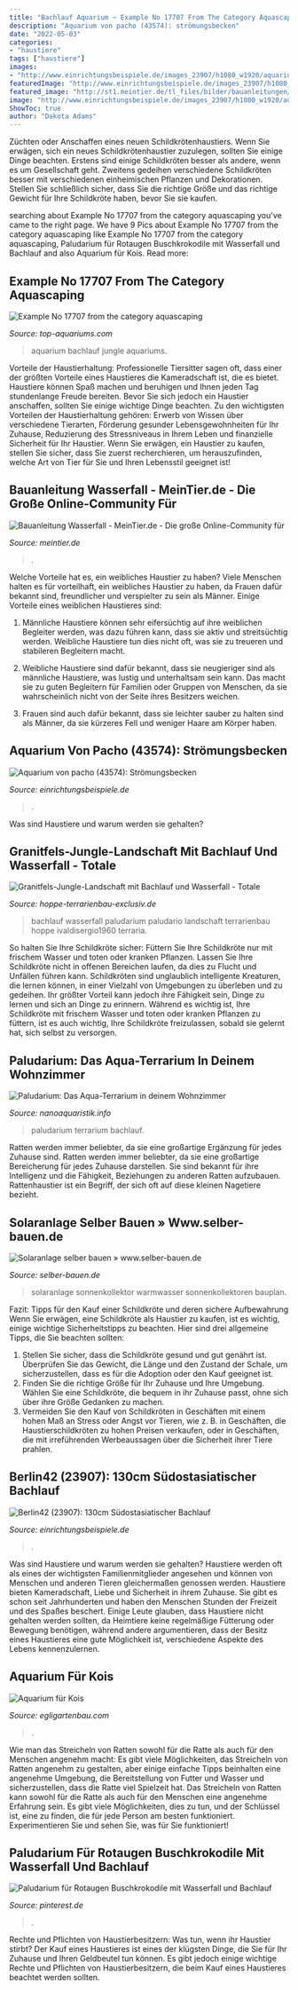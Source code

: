 ```yaml
---
title: "Bachlauf Aquarium ~ Example No 17707 From The Category Aquascaping"
description: "Aquarium von pacho (43574): strömungsbecken"
date: "2022-05-03"
categories:
- "haustiere"
tags: ["haustiere"]
images:
- "http://www.einrichtungsbeispiele.de/images_23907/h1080_w1920/aquarium-hauptansicht-von-130cm-suedostasiatischer-bachlauf__874107ee7724ca691abec0cdc24a156f.jpg"
featuredImage: "http://www.einrichtungsbeispiele.de/images_23907/h1080_w1920/aquarium-hauptansicht-von-130cm-suedostasiatischer-bachlauf__874107ee7724ca691abec0cdc24a156f.jpg"
featured_image: "http://st1.meintier.de/tl_files/bilder/bauanleitungen/wasserfall/bauanleitung_wasserfall_schritt_3_verputzen_1.jpg"
image: "http://www.einrichtungsbeispiele.de/images_23907/h1080_w1920/aquarium-hauptansicht-von-130cm-suedostasiatischer-bachlauf__874107ee7724ca691abec0cdc24a156f.jpg"
ShowToc: true
author: "Dakota Adams"
---
```



Züchten oder Anschaffen eines neuen Schildkrötenhaustiers.
Wenn Sie erwägen, sich ein neues Schildkrötenhaustier zuzulegen, sollten Sie einige Dinge beachten. Erstens sind einige Schildkröten besser als andere, wenn es um Gesellschaft geht. Zweitens gedeihen verschiedene Schildkröten besser mit verschiedenen einheimischen Pflanzen und Dekorationen. Stellen Sie schließlich sicher, dass Sie die richtige Größe und das richtige Gewicht für Ihre Schildkröte haben, bevor Sie sie kaufen.

	

		
searching about Example No 17707 from the category aquascaping you've came to the right page. We have 9 Pics about Example No 17707 from the category aquascaping like Example No 17707 from the category aquascaping, Paludarium für Rotaugen Buschkrokodile mit Wasserfall und Bachlauf and also Aquarium für Kois. Read more:
		
    
## Example No 17707 From The Category Aquascaping

<img loading=lazy src="http://www.top-aquariums.com/images_17707/h1024_w1024/aquarium-bachlauf-im-tiefsten-jungle--nur-noch-beispiel__0beea7373f299c4571fdac49c4cad488.jpg" onerror="this.onerror=null;this.src='https://tse3.mm.bing.net/th?id=OIP.djqNq_vO3hYa_6ecnaO-8AHaFj&amp;pid=15.1';" alt="Example No 17707 from the category aquascaping">

_Source: top-aquariums.com_

>aquarium bachlauf jungle aquariums. 

	

Vorteile der Haustierhaltung:
Professionelle Tiersitter sagen oft, dass einer der größten Vorteile eines Haustieres die Kameradschaft ist, die es bietet. Haustiere können Spaß machen und beruhigen und Ihnen jeden Tag stundenlange Freude bereiten. Bevor Sie sich jedoch ein Haustier anschaffen, sollten Sie einige wichtige Dinge beachten. Zu den wichtigsten Vorteilen der Haustierhaltung gehören: Erwerb von Wissen über verschiedene Tierarten, Förderung gesunder Lebensgewohnheiten für Ihr Zuhause, Reduzierung des Stressniveaus in Ihrem Leben und finanzielle Sicherheit für Ihr Haustier. Wenn Sie erwägen, ein Haustier zu kaufen, stellen Sie sicher, dass Sie zuerst recherchieren, um herauszufinden, welche Art von Tier für Sie und Ihren Lebensstil geeignet ist!

    
## Bauanleitung Wasserfall - MeinTier.de - Die Große Online-Community Für

<img loading=lazy src="http://st1.meintier.de/tl_files/bilder/bauanleitungen/wasserfall/bauanleitung_wasserfall_schritt_3_verputzen_1.jpg" onerror="this.onerror=null;this.src='https://tse2.mm.bing.net/th?id=OIP.YYjL1FoTmcevGOfChM-70AHaE8&amp;pid=15.1';" alt="Bauanleitung Wasserfall - MeinTier.de - Die große Online-Community für">

_Source: meintier.de_

>. 

	

Welche Vorteile hat es, ein weibliches Haustier zu haben?
Viele Menschen halten es für vorteilhaft, ein weibliches Haustier zu haben, da Frauen dafür bekannt sind, freundlicher und verspielter zu sein als Männer. Einige Vorteile eines weiblichen Haustieres sind:
1. Männliche Haustiere können sehr eifersüchtig auf ihre weiblichen Begleiter werden, was dazu führen kann, dass sie aktiv und streitsüchtig werden. Weibliche Haustiere tun dies nicht oft, was sie zu treueren und stabileren Begleitern macht.

2. Weibliche Haustiere sind dafür bekannt, dass sie neugieriger sind als männliche Haustiere, was lustig und unterhaltsam sein kann. Das macht sie zu guten Begleitern für Familien oder Gruppen von Menschen, da sie wahrscheinlich nicht von der Seite ihres Besitzers weichen.

3. Frauen sind auch dafür bekannt, dass sie leichter sauber zu halten sind als Männer, da sie kürzeres Fell und weniger Haare am Körper haben.

    
## Aquarium Von Pacho (43574): Strömungsbecken

<img loading=lazy src="https://www.einrichtungsbeispiele.de/images_43574/h1080_w1920/aquarium-hauptansicht-von-stroemungsbecken__f4529bbdce3621008b7646b2431fb0f6.jpg" onerror="this.onerror=null;this.src='https://tse1.mm.bing.net/th?id=OIP.1J3x7Gjw5fNgQ3icWZjZdgHaCf&amp;pid=15.1';" alt="Aquarium von pacho (43574): Strömungsbecken">

_Source: einrichtungsbeispiele.de_

>. 

	

Was sind Haustiere und warum werden sie gehalten?

    
## Granitfels-Jungle-Landschaft Mit Bachlauf Und Wasserfall - Totale

<img loading=lazy src="https://hoppe-terrarienbau-exclusiv.de/wp-content/uploads/2016/07/Totale1.jpg" onerror="this.onerror=null;this.src='https://tse1.mm.bing.net/th?id=OIP.pj3IUcOoOkQ0yu2YZpFStQHaE8&amp;pid=15.1';" alt="Granitfels-Jungle-Landschaft mit Bachlauf und Wasserfall - Totale">

_Source: hoppe-terrarienbau-exclusiv.de_

>bachlauf wasserfall paludarium paludario landschaft terrarienbau hoppe ivaldisergio1960 terraria. 

	

So halten Sie Ihre Schildkröte sicher: Füttern Sie Ihre Schildkröte nur mit frischem Wasser und toten oder kranken Pflanzen. Lassen Sie Ihre Schildkröte nicht in offenen Bereichen laufen, da dies zu Flucht und Unfällen führen kann.
Schildkröten sind unglaublich intelligente Kreaturen, die lernen können, in einer Vielzahl von Umgebungen zu überleben und zu gedeihen. Ihr größter Vorteil kann jedoch ihre Fähigkeit sein, Dinge zu lernen und sich an Dinge zu erinnern. Während es wichtig ist, Ihre Schildkröte mit frischem Wasser und toten oder kranken Pflanzen zu füttern, ist es auch wichtig, Ihre Schildkröte freizulassen, sobald sie gelernt hat, sich selbst zu versorgen.

    
## Paludarium: Das Aqua-Terrarium In Deinem Wohnzimmer

<img loading=lazy src="https://nanoaquaristik.info/wp-content/uploads/2021/01/paludarium4.jpg" onerror="this.onerror=null;this.src='https://tse3.mm.bing.net/th?id=OIP._Vfk1BgzLRnJ6vPPkNuNnQHaGr&amp;pid=15.1';" alt="Paludarium: Das Aqua-Terrarium in deinem Wohnzimmer">

_Source: nanoaquaristik.info_

>paludarium terrarium bachlauf. 

	

Ratten werden immer beliebter, da sie eine großartige Ergänzung für jedes Zuhause sind.
Ratten werden immer beliebter, da sie eine großartige Bereicherung für jedes Zuhause darstellen. Sie sind bekannt für ihre Intelligenz und die Fähigkeit, Beziehungen zu anderen Ratten aufzubauen. Rattenhaustier ist ein Begriff, der sich oft auf diese kleinen Nagetiere bezieht.

    
## Solaranlage Selber Bauen » Www.selber-bauen.de

<img loading=lazy src="https://www.selber-bauen.de/wp-content/uploads/305.jpg" onerror="this.onerror=null;this.src='https://tse2.mm.bing.net/th?id=OIP.FWJNJeMi8F5XBWpw8cy6QAHaC5&amp;pid=15.1';" alt="Solaranlage selber bauen » www.selber-bauen.de">

_Source: selber-bauen.de_

>solaranlage sonnenkollektor warmwasser sonnenkollektoren bauplan. 

	

Fazit: Tipps für den Kauf einer Schildkröte und deren sichere Aufbewahrung
Wenn Sie erwägen, eine Schildkröte als Haustier zu kaufen, ist es wichtig, einige wichtige Sicherheitstipps zu beachten. Hier sind drei allgemeine Tipps, die Sie beachten sollten:
1. Stellen Sie sicher, dass die Schildkröte gesund und gut genährt ist. Überprüfen Sie das Gewicht, die Länge und den Zustand der Schale, um sicherzustellen, dass es für die Adoption oder den Kauf geeignet ist.
2. Finden Sie die richtige Größe für Ihr Zuhause und Ihre Umgebung. Wählen Sie eine Schildkröte, die bequem in ihr Zuhause passt, ohne sich über ihre Größe Gedanken zu machen.
3. Vermeiden Sie den Kauf von Schildkröten in Geschäften mit einem hohen Maß an Stress oder Angst vor Tieren, wie z. B. in Geschäften, die Haustierschildkröten zu hohen Preisen verkaufen, oder in Geschäften, die mit irreführenden Werbeaussagen über die Sicherheit ihrer Tiere prahlen.

    
## Berlin42 (23907): 130cm Südostasiatischer Bachlauf

<img loading=lazy src="http://www.einrichtungsbeispiele.de/images_23907/h1080_w1920/aquarium-hauptansicht-von-130cm-suedostasiatischer-bachlauf__874107ee7724ca691abec0cdc24a156f.jpg" onerror="this.onerror=null;this.src='https://tse4.mm.bing.net/th?id=OIP.J-zb_4qw1Guynk-WstMsdwHaEK&amp;pid=15.1';" alt="Berlin42 (23907): 130cm Südostasiatischer Bachlauf">

_Source: einrichtungsbeispiele.de_

>. 

	

Was sind Haustiere und warum werden sie gehalten?
Haustiere werden oft als eines der wichtigsten Familienmitglieder angesehen und können von Menschen und anderen Tieren gleichermaßen genossen werden. Haustiere bieten Kameradschaft, Liebe und Sicherheit in ihrem Zuhause. Sie gibt es schon seit Jahrhunderten und haben den Menschen Stunden der Freizeit und des Spaßes beschert. Einige Leute glauben, dass Haustiere nicht gehalten werden sollten, da Heimtiere keine regelmäßige Fütterung oder Bewegung benötigen, während andere argumentieren, dass der Besitz eines Haustieres eine gute Möglichkeit ist, verschiedene Aspekte des Lebens kennenzulernen.

    
## Aquarium Für Kois

<img loading=lazy src="https://www.egligartenbau.com/cm_data/Aquarium-Koi-1014.jpg" onerror="this.onerror=null;this.src='https://tse4.mm.bing.net/th?id=OIP.It7azYDMMdzXXFdD_h2PaQHaE8&amp;pid=15.1';" alt="Aquarium für Kois">

_Source: egligartenbau.com_

>. 

	

Wie man das Streicheln von Ratten sowohl für die Ratte als auch für den Menschen angenehm macht: Es gibt viele Möglichkeiten, das Streicheln von Ratten angenehm zu gestalten, aber einige einfache Tipps beinhalten eine angenehme Umgebung, die Bereitstellung von Futter und Wasser und sicherzustellen, dass die Ratte viel Spielzeit hat.
Das Streicheln von Ratten kann sowohl für die Ratte als auch für den Menschen eine angenehme Erfahrung sein. Es gibt viele Möglichkeiten, dies zu tun, und der Schlüssel ist, eine zu finden, die für jede Person am besten funktioniert. Experimentieren Sie und sehen Sie, was für Sie funktioniert!

    
## Paludarium Für Rotaugen Buschkrokodile Mit Wasserfall Und Bachlauf

<img loading=lazy src="https://i.pinimg.com/originals/e3/36/2a/e3362a3507b8a87fd963583905c1cf1f.jpg" onerror="this.onerror=null;this.src='https://tse1.mm.bing.net/th?id=OIP.8A5_vRjaYRbKiZb2xPPWRgHaE8&amp;pid=15.1';" alt="Paludarium für Rotaugen Buschkrokodile mit Wasserfall und Bachlauf">

_Source: pinterest.de_

>. 

	

Rechte und Pflichten von Haustierbesitzern: Was tun, wenn ihr Haustier stirbt?
Der Kauf eines Haustieres ist eines der klügsten Dinge, die Sie für Ihr Zuhause und Ihren Geldbeutel tun können. Es gibt jedoch einige wichtige Rechte und Pflichten von Haustierbesitzern, die beim Kauf eines Haustieres beachtet werden sollten.

